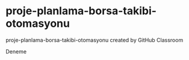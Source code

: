 # proje-planlama-borsa-takibi-otomasyonu
proje-planlama-borsa-takibi-otomasyonu created by GitHub Classroom


Deneme
